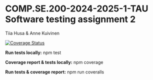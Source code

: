 # COMP.SE.200-2024-2025-1-TAU Software testing assignment 2
Tiia Husa & Anne Kuivinen

[![Coverage Status](https://coveralls.io/repos/github/tiiahusa/softwareTesting/badge.svg?branch=main)](https://coveralls.io/github/tiiahusa/softwareTesting?branch=main)

**Run tests locally:** npm test

**Coverage report & tests locally:** npm coverage

**Run tests & coverage report:** npm run coveralls

